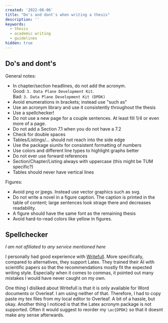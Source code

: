 ```yaml
---
created: '2022-08-06'
title: "Do's and dont's when writing a thesis"
description: ''
keywords:
  - thesis
  - academic writing
  - guidelines
hidden: true
---
```


## Do's and dont's

General notes:

- In chapter/section headlines, do not add the acronym.  
  Good: `3. Data Plane Development Kit`.  
  Bad: `3. Data Plane Development Kit (DPDK)`
- Avoid enumerations in brackets; instead use "such as"
- Use an acronym library and use it consistently throughout the thesis
- Use a spellchecker!
- Do not use a new page for a couple sentences. At least fill 1/4 or even more
  of a page.
- Do not add a Section 7.1 when you do not have a 7.2
- Check for double spaces
- Tables/Listings/... should not reach into the side edge
- Use the package siunitx for consistent formatting of numbers
- Use colors and different line types to highlight graphs better
- Do not ever use forward references
- Section/Chapter/Listing always with uppercase (this might be TUM specific?)
- Tables should never have vertical lines

Figures:

- Avoid png or jpegs. Instead use vector graphics such as svg.
- Do not write a novel in a figure caption. The caption is printed in the table
  of content; large sentences look strage there and decreases readability.
- A figure should have the same font as the remaining thesis
- Avoid hard-to-read colors like yellow in figures.

## Spellchecker

_I am not afiliated to any service mentioned here_

I personally had good experience with
[Writefull](https://www.writefull.com/writefull-for-overleaf). More
specifically, compared to alternatives, they support Latex. They trained their
AI with scientific papers so that the recommendations mostly fit the expected
writing style. Especially when it comes to commas, it pointed out many mistakes
I would have never caught on my own.

One thing I disliked about Writefull is that it is only available for Word
documents or Overleaf. I am using neither of that. Therefore, I had to copy
paste my tex files from my local editor to Overleaf. A bit of a hassle, but
okay. Another thing I noticed is that the Latex acronym package is not
supported. Often it would suggest to reorder my `\ac{DPDK}` so that it doesnt
make any sense afterwards.
